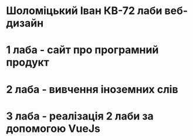 # Шоломіцький Іван КВ-72 лаби веб-дизайн
# 1 лаба - сайт про програмний продукт
# 2 лаба - вивчення іноземних слів
# 3 лаба - реалізація 2 лаби за допомогою VueJs
